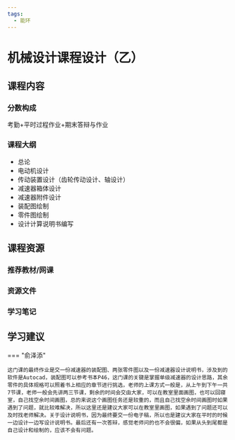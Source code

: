```yaml
---
tags:
  - 能环
---
```


# 机械设计课程设计（乙）

## 课程内容

### 分数构成

考勤+平时过程作业+期末答辩与作业

### 课程大纲

- 总论
- 电动机设计
- 传动装置设计（齿轮传动设计、轴设计）
- 减速器箱体设计
- 减速器附件设计
- 装配图绘制
- 零件图绘制
- 设计计算说明书编写

## 课程资源

### 推荐教材/网课

### 资源文件

### 学习笔记

## 学习建议

=== "俞泽添"

    这门课的最终作业是交一份减速器的装配图、两张零件图以及一份减速器设计说明书，涉及到的软件是Autocad，装配图可以参考书本P46，这门课的关键是掌握单级减速器的设计思路，其余零件的具体规格可以照着书上相应的章节进行挑选，老师的上课方式一般是，从上午到下午一共7节课，老师一般会先讲两三节课，剩余的时间会交由大家，可以在教室里面画图，也可以回寝室，自己找空余时间画图，总的来说这个画图任务还是较重的，而且自己找空余时间画图时如果遇到了问题，就比较难解决，所以这里还是建议大家可以在教室里画图，如果遇到了问题还可以及时找老师解决。关于设计说明书，因为最终要交一份电子稿，所以也是建议大家在平时的时候一边设计一边写设计说明书。最后还有一次答辩，感觉老师问的也不会很偏，如果从头到尾都是自己设计和绘制的，应该不会有问题。



